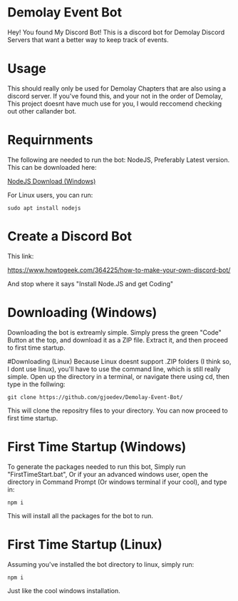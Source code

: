 # Demolay Event Bot

Hey! You found My Discord Bot! This is a discord bot for Demolay Discord Servers that want a better way to keep track of events.

# Usage
This should really only be used for Demolay Chapters that are also using a discord server. If you've found this, and your not in the order of Demolay, This project doesnt have
much use for you, I would reccomend checking out other callander bot.

# Requirnments
The following are needed to run the bot:
NodeJS, Preferably Latest version. This can be downloaded here:

[NodeJS Download (Windows)](https://nodejs.org/en/)

For Linux users, you can run:
```
sudo apt install nodejs
```

# Create a Discord Bot
This link:

https://www.howtogeek.com/364225/how-to-make-your-own-discord-bot/

And stop where it says "Install Node.JS and get Coding"

# Downloading (Windows)
Downloading the bot is extreamly simple. Simply press the green "Code" Button at the top, and download it as a ZIP file. Extract it, and then proceed to first time startup.

#Downloading (Linux)
Because Linux doesnt support .ZIP folders (I think so, I dont use linux), you'll have to use the command line, which is still really simple. Open up the directory in a terminal, 
or navigate there using cd, then type in the follwing:
```
git clone https://github.com/gjoedev/Demolay-Event-Bot/
```
This will clone the repositry files to your directory. You can now proceed to first time startup.

# First Time Startup (Windows)
To generate the packages needed to run this bot, Simply run "FirstTimeStart.bat", Or if your an advanced windows user, open the directory in Command Prompt (Or windows terminal
if your cool), and type in:
```
npm i
```
This will install all the packages for the bot to run.

# First Time Startup (Linux)
Assuming you've installed the bot directory to linux, simply run:
```
npm i
```
Just like the cool windows installation.
